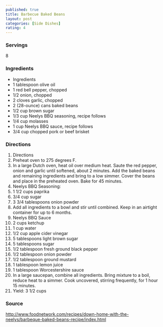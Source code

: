 ```yaml
---
published: true
title: Barbecue Baked Beans
layout: post
categories: [Side Dishes]
rating: 4
---
```

### Servings
8

### Ingredients
- Ingredients
- 1 tablespoon olive oil
- 1 red bell pepper, chopped
- 1/2 onion, chopped
- 2 cloves garlic, chopped
- 2 (28-ounce) cans baked beans
- 1/2 cup brown sugar
- 1/3 cup Neelys BBQ seasoning, recipe follows
- 1/4 cup molasses
- 1 cup Neelys BBQ sauce, recipe follows
- 3/4 cup chopped pork or beef brisket

### Directions
1. Directions
2. Preheat oven to 275 degrees F.
3. In a large Dutch oven, heat oil over medium heat. Saute the red pepper, onion and garlic until softened, about 2 minutes. Add the baked beans and remaining ingredients and bring to a low simmer. Cover the beans and place in the preheated oven. Bake for 45 minutes.
4. Neelys BBQ Seasoning:
5. 1 1/2 cups paprika
6. 3/4 cup sugar
7. 3 3/4 tablespoons onion powder
8. Add all ingredients to a bowl and stir until combined. Keep in an airtight container for up to 6 months.
9. Neelys BBQ Sauce
10. 2 cups ketchup
11. 1 cup water
12. 1/2 cup apple cider vinegar
13. 5 tablespoons light brown sugar
14. 5 tablespoons sugar
15. 1/2 tablespoon fresh ground black pepper
16. 1/2 tablespoon onion powder
17. 1/2 tablespoon ground mustard
18. 1 tablespoon lemon juice
19. 1 tablespoon Worcestershire sauce
20. In a large saucepan, combine all ingredients. Bring mixture to a boil, reduce heat to a simmer. Cook uncovered, stirring frequently, for 1 hour 15 minutes.
21. Yield: 3 1/2 cups

### Source
<a href="http://www.foodnetwork.com/recipes/down-home-with-the-neelys/barbeque-baked-beans-recipe/index.html" target="new">http://www.foodnetwork.com/recipes/down-home-with-the-neelys/barbeque-baked-beans-recipe/index.html</a>
